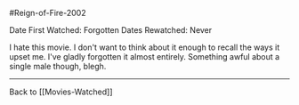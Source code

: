 #Reign-of-Fire-2002

Date First Watched:  Forgotten
Dates Rewatched:  Never

I hate this movie.  I don't want to think about it enough to recall the ways it upset me.  I've gladly forgotten it almost entirely.  Something awful about a single male though, blegh.

---
Back to [[Movies-Watched]]